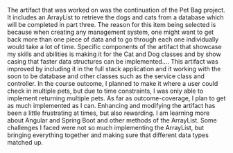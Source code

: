 The artifact that was worked on was the continuation of the Pet Bag project. It includes an ArrayList to retrieve the dogs and cats from a database which will be completed in part three. 
The reason for this item being selected is because when creating any management system, one might want to get back more than one piece of data and to go through each one individually would take a lot of time. Specific components of the artifact that showcase my skills and abilities is making it for the Cat and Dog classes and by show casing that faster data structures can be implemented…. This artifact was improved by including it in the full stack application and it working with the soon to be database and other classes such as the service class and controller. 
In the course outcome, I planned to make it where a user could check in multiple pets, but due to time constraints, I was only able to implement returning multiple pets. As far as outcome-coverage, I plan to get as much implemented as I can.
Enhancing and modifying the artifact has been a little frustrating at times, but also rewarding. I am learning more about Angular and Spring Boot and other methods of the ArrayList. Some challenges I faced were not so much implementing the ArrayList, but bringing everything together and making sure that different data types matched up. 
